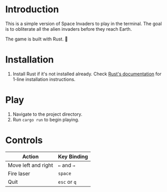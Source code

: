 # Introduction

This is a simple version of Space Invaders to play in the terminal. The goal is to obliterate all the alien invaders
before they reach Earth.

The game is built with Rust. 🦀

# Installation

1. Install Rust if it's not installed already. Check [Rust's documentation](https://www.rust-lang.org/tools/install) for
   1-line installation instructions.

# Play

1. Navigate to the project directory.
2. Run `cargo run` to begin playing.

# Controls

| Action              | Key Binding |
|---------------------|-------------|
| Move left and right | `←` and `→` |
| Fire laser          | `space`     |
| Quit                | `esc` or `q` |